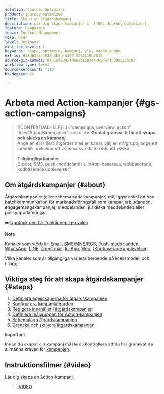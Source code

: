```yaml
---
solution: Journey Optimizer
product: journey optimizer
title: Skapa en åtgärdskampanj
description: Lär dig skapa kampanjer i  [!DNL Journey Optimizer].
feature: Campaigns
topic: Content Management
role: User
level: Beginner
mini-toc-levels: 1
keywords: skapa, optimera, kampanj, yta, meddelanden
exl-id: 617d623c-e038-4b5b-a367-5254116b7815
source-git-commit: 8701afe345f0eeed1503e4765d4715398823b102
workflow-type: tm+mt
source-wordcount: '179'
ht-degree: 2%

---
```



# Arbeta med Action-kampanjer {#gs-action-campaigns}

>[!CONTEXTUALHELP]
>id="campaigns_overview_action"
>title="Åtgärdskampanjer"
>abstract="**Guidat gränssnitt för att skapa och skicka en kampanj**<br/> Ange en eller flera åtgärder med en kanal, välj en målgrupp, ange ett innehåll, definiera ett schema och du är redo att skicka <br/><br/>**Tillgängliga kanaler**<br/> E-post, SMS, push-meddelanden, InApp-baserade, webbaserade, kodbaserade upplevelser"

## Om åtgärdskampanjer {#about}

Åtgärdskampanjer (eller schemalagda kampanjer) möjliggör enkel ad hoc-batchkommunikation för marknadsföringsfall som kampanjerbjudanden, engagemangskampanjer, meddelanden, juridiska meddelanden eller policyuppdateringar.

➡️ [Upptäck den här funktionen i en video](#video)


>[!NOTE]
>
>Kanaler som stöds är: [Email](../email/get-started-email.md), [SMS/MMS/RCS](../sms/get-started-sms.md), [Push-meddelanden](../push/get-started-push.md), [WhatsApp](../whatsapp/get-started-whatsapp.md), [LINE](../line/get-started-line.md), [Direct mail](../direct-mail/get-started-direct-mail.md), [In-App](../in-app/get-started-in-app.md), [Web](../web/get-started-web.md), [&rbrace;Kodbaserade upplevelser](../code-based/get-started-code-based.md).
>
>Vilka kanaler som är tillgängliga varierar beroende på licensmodell och tillägg.

## Viktiga steg för att skapa åtgärdskampanjer {#steps}

1. [Definiera egenskaperna för åtgärdskampanjen](campaign-properties.md)
1. [Konfigurera kampanjåtgärden](campaign-action.md)
1. [Redigera innehållet i åtgärdskampanjen](campaign-content.md)
1. [Definiera målgruppen för Action-kampanjen](campaign-audience.md)
1. [Schemalägg åtgärdskampanjen](campaign-schedule.md)
1. [Granska och aktivera åtgärdskampanjen](review-activate-campaign.md)

>[!IMPORTANT]
>
>Innan du skapar din kampanj måste du kontrollera att du har granskat de allmänna kraven för [kampanjen](../campaigns/get-started-with-campaigns.md#prerequisites).

## Instruktionsfilmer {#video}

Lär dig skapa en Action-kampanj.

>[!VIDEO](https://video.tv.adobe.com/v/346680?quality=12)
